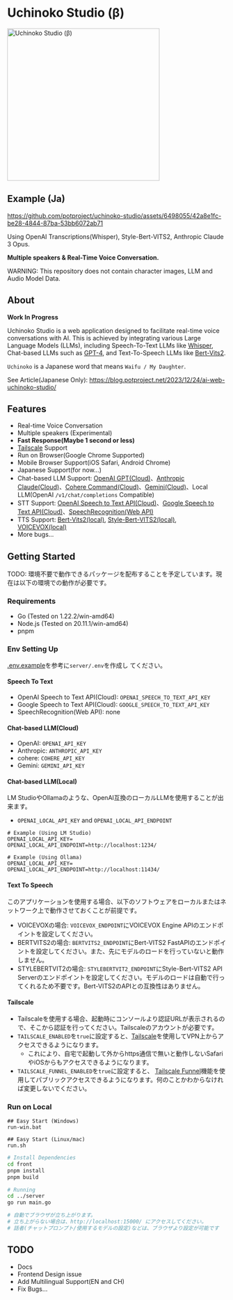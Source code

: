 # Uchinoko Studio (β)
<img width="350" alt="Uchinoko Studio (β)" src="https://github.com/potproject/uchinoko-studio/assets/6498055/55dcb6d2-aff8-4bc3-9d0b-76bef1d88dae.png">

## Example (Ja)

https://github.com/potproject/uchinoko-studio/assets/6498055/42a8e1fc-be28-4844-87ba-53bb6072ab71

Using OpenAI Transcriptions(Whisper), Style-Bert-VITS2, Anthropic Claude 3 Opus.

__Multiple speakers & Real-Time Voice Conversation.__

WARNING: This repository does not contain character images, LLM and Audio Model Data.

## About

__Work In Progress__

Uchinoko Studio is a web application designed to facilitate real-time voice conversations with AI. This is achieved by integrating various Large Language Models (LLMs), including Speech-To-Text LLMs like [Whisper](https://github.com/openai/whisper), Chat-based LLMs such as [GPT-4](https://openai.com/), and Text-To-Speech LLMs like [Bert-Vits2](https://github.com/fishaudio/Bert-VITS2).

`Uchinoko` is a Japanese word that means `Waifu / My Daughter`.

See Article(Japanese Only): https://blog.potproject.net/2023/12/24/ai-web-uchinoko-studio/

## Features

* Real-time Voice Conversation
* Multiple speakers (Experimental)
* __Fast Response(Maybe 1 second or less)__
* [Tailscale](https://tailscale.com/) Support
* Run on Browser(Google Chrome Supported)
* Mobile Browser Support(iOS Safari, Android Chrome)
* Japanese Support(for now...)
* Chat-based LLM Support: [OpenAI GPT(Cloud)](https://openai.com/gpt-4)、[Anthropic Claude(Cloud)](https://www.anthropic.com/claude)、[Cohere Command(Cloud)](https://cohere.com/command)、[Gemini(Cloud)](https://gemini.google.com)、Local LLM(OpenAI `/v1/chat/completions` Compatible)
* STT Support: [OpenAI Speech to Text API(Cloud)](https://platform.openai.com/docs/guides/speech-to-text)、[Google Speech to Text API(Cloud)](https://cloud.google.com/speech-to-text)、[SpeechRecognition(Web API)](https://developer.mozilla.org/docs/Web/API/SpeechRecognition)
* TTS Support: [Bert-Vits2(local)](https://github.com/fishaudio/Bert-VITS2), [Style-Bert-VITS2(local)](https://github.com/litagin02/Style-Bert-VITS2), [VOICEVOX(local)](https://voicevox.hiroshiba.jp/)
* More bugs...

## Getting Started

TODO: 環境不要で動作できるパッケージを配布することを予定しています。現在は以下の環境での動作が必要です。

### Requirements

* Go (Tested on 1.22.2/win-amd64)
* Node.js (Tested on 20.11.1/win-amd64)
* pnpm

### Env Setting Up

[.env.example](server/.env.example)を参考に`server/.env`を作成し
てください。

#### Speech To Text

* OpenAI Speech to Text API(Cloud): `OPENAI_SPEECH_TO_TEXT_API_KEY`
* Google Speech to Text API(Cloud): `GOOGLE_SPEECH_TO_TEXT_API_KEY`
* SpeechRecognition(Web API): none

#### Chat-based LLM(Cloud)

* OpenAI: `OPENAI_API_KEY`
* Anthropic: `ANTHROPIC_API_KEY`
* cohere: `COHERE_API_KEY`
* Gemini: `GEMINI_API_KEY`

#### Chat-based LLM(Local)

LM StudioやOllamaのような、OpenAI互換のローカルLLMを使用することが出来ます。

* `OPENAI_LOCAL_API_KEY` and `OPENAI_LOCAL_API_ENDPOINT`

```
# Example (Using LM Studio)
OPENAI_LOCAL_API_KEY=
OPENAI_LOCAL_API_ENDPOINT=http://localhost:1234/
```

```
# Example (Using Ollama)
OPENAI_LOCAL_API_KEY=
OPENAI_LOCAL_API_ENDPOINT=http://localhost:11434/
```

#### Text To Speech

このアプリケーションを使用する場合、以下のソフトウェアをローカルまたはネットワーク上で動作させておくことが前提です。

* VOICEVOXの場合: `VOICEVOX_ENDPOINT`にVOICEVOX Engine APIのエンドポイントを設定してください。
* BERTVITS2の場合: `BERTVITS2_ENDPOINT`にBert-VITS2 FastAPIのエンドポイントを設定してください。また、先にモデルのロードを行っていないと動作しません。
* STYLEBERTVIT2の場合: `STYLEBERTVIT2_ENDPOINT`にStyle-Bert-VITS2 API Serverのエンドポイントを設定してください。モデルのロードは自動で行ってくれるため不要です。Bert-VITS2のAPIとの互換性はありません。

#### Tailscale 

* Tailscaleを使用する場合、起動時にコンソールより認証URLが表示されるので、そこから認証を行ってください。Tailscaleのアカウントが必要です。
* `TAILSCALE_ENABLED`を`true`に設定すると、[Tailscale](https://tailscale.com/)を使用してVPN上からアクセスできるようになります。
  * これにより、自宅で起動して外からhttps通信で無いと動作しないSafariやiOSからもアクセスできるようになります。
* `TAILSCALE_FUNNEL_ENABLED`を`true`に設定すると、
[Tailscale Funnel](https://tailscale.com/kb/1223/funnel)機能を使用してパブリックアクセスできるようになります。何のことかわからなければ変更しないでください。

### Run on Local

```
## Easy Start (Windows)
run-win.bat

## Easy Start (Linux/mac)
run.sh
```

```bash
# Install Dependencies
cd front
pnpm install
pnpm build

# Running
cd ../server
go run main.go

# 自動でブラウザが立ち上がります。
# 立ち上がらない場合は、http://localhost:15000/ にアクセスしてください。
# 話者(チャットプロンプト/使用するモデルの設定)などは、ブラウザより設定が可能です
```

## TODO

* Docs
* Frontend Design issue
* Add Multilingual Support(EN and CH)
* Fix Bugs...


